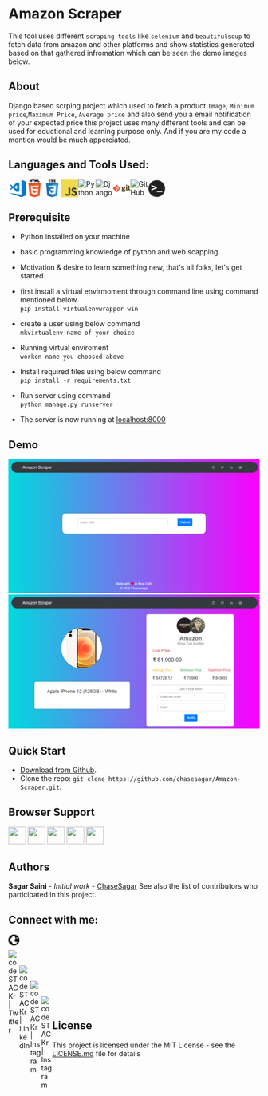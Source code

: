 
# Amazon Scraper
This tool uses different `scraping tools` like `selenium` and `beautifulsoup` to fetch data from amazon and other platforms and show statistics generated based on that gathered infromation which can be seen the demo images below.

## About

Django based scrping project which used to fetch a product `Image`, `Minimum price`,`Maximum Price`, `Average price` and also send you a email notification of your expected price this project uses many different tools and can be used for eductional and learning purpose only. And if you are my code a mention would be much apperciated.

## Languages and Tools Used:

<img align="left" alt="Visual Studio Code" width="35px"   src="https://raw.githubusercontent.com/github/explore/80688e429a7d4ef2fca1e82350fe8e3517d3494d/topics/visual-studio-code/visual-studio-code.png" />

<img align="left" alt="HTML5" width="35px" src="https://raw.githubusercontent.com/github/explore/80688e429a7d4ef2fca1e82350fe8e3517d3494d/topics/html/html.png" />

<img align="left" alt="CSS3" width="35px" src="https://raw.githubusercontent.com/github/explore/80688e429a7d4ef2fca1e82350fe8e3517d3494d/topics/css/css.png" />

<img align="left" alt="JavaScript" width="35px" src="https://raw.githubusercontent.com/github/explore/80688e429a7d4ef2fca1e82350fe8e3517d3494d/topics/javascript/javascript.png" />

<img align="left" alt="Python" width="35px" src="https://www.flaticon.com/svg/static/icons/svg/2/2181.svg" />


<img align="left" alt="Django" width="35px" src="https://cdn.iconscout.com/icon/free/png-512/django-2-282855.png" />


<img align="left" alt="Git" width="35px" src="https://raw.githubusercontent.com/github/explore/80688e429a7d4ef2fca1e82350fe8e3517d3494d/topics/git/git.png" />

<img align="left" alt="GitHub" width="35px" src="https://www.flaticon.com/svg/static/icons/svg/25/25231.svg" />

<img align="left" alt="Terminal" width="35px" src="https://raw.githubusercontent.com/github/explore/80688e429a7d4ef2fca1e82350fe8e3517d3494d/topics/terminal/terminal.png" />

<br />
<br />


## Prerequisite

* Python installed on your machine

* basic programming knowledge of python and web scapping.

* Motivation & desire to learn something new, that's all folks, let's get started.

* first install a virtual envirmoment through command line using command mentioned below. <br />
`pip install virtualenvwrapper-win`

* create a user using below command <br />
`mkvirtualenv name of your choice`

* Running virtual enviroment <br />
`workon name you choosed above`

* Install required files using below command <br />
`pip install -r requirements.txt`

* Run server using command <br />
`python manage.py runserver`

* The server is now running at [localhost:8000](localhost:8000)


## Demo

![Product Image](https://github.com/chasesagar/Amazon-Scraper/blob/master/demo-1.png)
<br />
![Product Image](https://github.com/chasesagar/Amazon-Scraper/blob/master/demo-2.png)

## Quick Start

- [Download from Github](https://github.com/chasesagar/Amazon-Scraper/archive/master.zip).
- Clone the repo: `git clone https://github.com/chasesagar/Amazon-Scraper.git`.




## Browser Support

<img src="https://github.com/creativetimofficial/public-assets/blob/master/logos/chrome-logo.png?raw=true" width="35" height="35"> <img src="https://raw.githubusercontent.com/creativetimofficial/public-assets/master/logos/firefox-logo.png" width="35" height="35"> <img src="https://raw.githubusercontent.com/creativetimofficial/public-assets/master/logos/edge-logo.png" width="35" height="35"> <img src="https://raw.githubusercontent.com/creativetimofficial/public-assets/master/logos/safari-logo.png" width="35" height="35"> <img src="https://raw.githubusercontent.com/creativetimofficial/public-assets/master/logos/opera-logo.png" width="35" height="35">

## Authors
**Sagar Saini** - *Initial work* - [ChaseSagar](http://chasesagar.me/me)
See also the list of contributors who participated in this project.

## Connect with me:

[<img align="left" alt="codeSTACKr.com" width="22px" src="https://raw.githubusercontent.com/iconic/open-iconic/master/svg/globe.svg" />](http://chasesagar.me/me)

<p>&nbsp;</p>

[<img align="left" alt="codeSTACKr | Twitter" width="22px" src="https://cdn.jsdelivr.net/npm/simple-icons@v3/icons/twitter.svg" />](https://twitter.com/sagar__saini)

<p>&nbsp;</p>

[<img align="left" alt="codeSTACKr | LinkedIn" width="22px" src="https://cdn.jsdelivr.net/npm/simple-icons@v3/icons/linkedin.svg" />](https://www.linkedin.com/in/chasesagar/)

<p>&nbsp;</p>

[<img align="left" alt="codeSTACKr | Instagram" width="22px" src="https://cdn.jsdelivr.net/npm/simple-icons@v3/icons/instagram.svg" />](https://www.instagram.com/sagar__saini)

<p>&nbsp;</p>

[<img align="left" alt="codeSTACKr | Instagram" width="22px" src="https://cdn.jsdelivr.net/npm/simple-icons@v3/icons/facebook.svg" />](https://www.facebook.com/Chasesagar)

<br />


## License

This project is licensed under the MIT License - see the [LICENSE.md](https://github.com/chasesagar/Amazon-Scraper/blob/master/LICENSE) file for details


